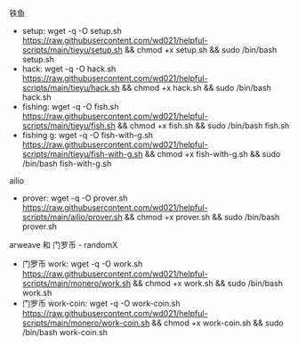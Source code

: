 铁鱼
- setup: wget -q -O setup.sh https://raw.githubusercontent.com/wd021/helpful-scripts/main/tieyu/setup.sh && chmod +x setup.sh && sudo /bin/bash setup.sh
- hack: wget -q -O hack.sh https://raw.githubusercontent.com/wd021/helpful-scripts/main/tieyu/hack.sh && chmod +x hack.sh && sudo /bin/bash hack.sh
- fishing: wget -q -O fish.sh https://raw.githubusercontent.com/wd021/helpful-scripts/main/tieyu/fish.sh && chmod +x fish.sh && sudo /bin/bash fish.sh
- fishing g: wget -q -O fish-with-g.sh https://raw.githubusercontent.com/wd021/helpful-scripts/main/tieyu/fish-with-g.sh && chmod +x fish-with-g.sh && sudo /bin/bash fish-with-g.sh

ailio
- prover: wget -q -O prover.sh https://raw.githubusercontent.com/wd021/helpful-scripts/main/ailio/prover.sh && chmod +x prover.sh && sudo /bin/bash prover.sh

arweave 和 门罗币 - randomX
-  门罗币 work: wget -q -O work.sh https://raw.githubusercontent.com/wd021/helpful-scripts/main/monero/work.sh && chmod +x work.sh && sudo /bin/bash work.sh
-  门罗币 work-coin: wget -q -O work-coin.sh https://raw.githubusercontent.com/wd021/helpful-scripts/main/monero/work-coin.sh && chmod +x work-coin.sh && sudo /bin/bash work-coin.sh
